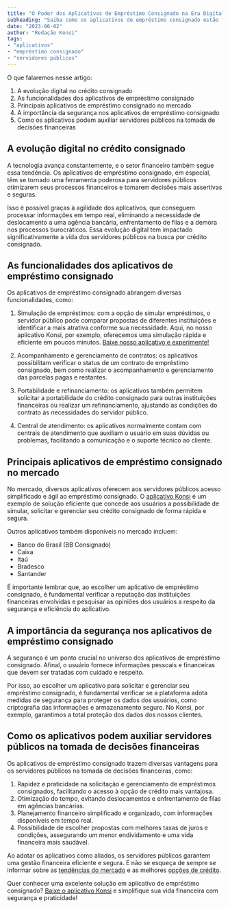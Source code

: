 ```yaml
---
title: "O Poder dos Aplicativos de Empréstimo Consignado na Era Digital"
subheading: "Saiba como os aplicativos de empréstimo consignado estão facilitando a vida dos servidores públicos e ajudando na gestão financeira"
date: "2023-06-02"
author: "Redação Konsi"
tags:
- "aplicativos"
- "empréstimo consignado"
- "servidores públicos"
---
```


O que falaremos nesse artigo:
1. A evolução digital no crédito consignado
2. As funcionalidades dos aplicativos de empréstimo consignado
3. Principais aplicativos de empréstimo consignado no mercado
4. A importância da segurança nos aplicativos de empréstimo consignado
5. Como os aplicativos podem auxiliar servidores públicos na tomada de decisões financeiras

## A evolução digital no crédito consignado

A tecnologia avança constantemente, e o setor financeiro também segue essa tendência. Os aplicativos de empréstimo consignado, em especial, têm se tornado uma ferramenta poderosa para servidores públicos otimizarem seus processos financeiros e tomarem decisões mais assertivas e seguras.

Isso é possível graças à agilidade dos aplicativos, que conseguem processar informações em tempo real, eliminando a necessidade de deslocamento a uma agência bancária, enfrentamento de filas e a demora nos processos burocráticos. Essa evolução digital tem impactado significativamente a vida dos servidores públicos na busca por crédito consignado.

## As funcionalidades dos aplicativos de empréstimo consignado

Os aplicativos de empréstimo consignado abrangem diversas funcionalidades, como:

1. Simulação de empréstimos: com a opção de simular empréstimos, o servidor público pode comparar propostas de diferentes instituições e identificar a mais atrativa conforme sua necessidade. Aqui, no nosso aplicativo Konsi, por exemplo, oferecemos uma simulação rápida e eficiente em poucos minutos. [Baixe nosso aplicativo e experimente!](https://www.konsi.com.br/app)

2. Acompanhamento e gerenciamento de contratos: os aplicativos possibilitam verificar o status de um contrato de empréstimo consignado, bem como realizar o acompanhamento e gerenciamento das parcelas pagas e restantes.

3. Portabilidade e refinanciamento: os aplicativos também permitem solicitar a portabilidade do crédito consignado para outras instituições financeiras ou realizar um refinanciamento, ajustando as condições do contrato às necessidades do servidor público.

4. Central de atendimento: os aplicativos normalmente contam com centrais de atendimento que auxiliam o usuário em suas dúvidas ou problemas, facilitando a comunicação e o suporte técnico ao cliente.

## Principais aplicativos de empréstimo consignado no mercado

No mercado, diversos aplicativos oferecem aos servidores públicos acesso simplificado e ágil ao empréstimo consignado. O [aplicativo Konsi](https://www.konsi.com.br/app) é um exemplo de solução eficiente que concede aos usuários a possibilidade de simular, solicitar e gerenciar seu crédito consignado de forma rápida e segura.

Outros aplicativos também disponíveis no mercado incluem:

- Banco do Brasil (BB Consignado)
- Caixa
- Itaú
- Bradesco
- Santander

É importante lembrar que, ao escolher um aplicativo de empréstimo consignado, é fundamental verificar a reputação das instituições financeiras envolvidas e pesquisar as opiniões dos usuários a respeito da segurança e eficiência do aplicativo.

## A importância da segurança nos aplicativos de empréstimo consignado

A segurança é um ponto crucial no universo dos aplicativos de empréstimo consignado. Afinal, o usuário fornece informações pessoais e financeiras que devem ser tratadas com cuidado e respeito.

Por isso, ao escolher um aplicativo para solicitar e gerenciar seu empréstimo consignado, é fundamental verificar se a plataforma adota medidas de segurança para proteger os dados dos usuários, como criptografia das informações e armazenamento seguro. No Konsi, por exemplo, garantimos a total proteção dos dados dos nossos clientes.

## Como os aplicativos podem auxiliar servidores públicos na tomada de decisões financeiras

Os aplicativos de empréstimo consignado trazem diversas vantagens para os servidores públicos na tomada de decisões financeiras, como:

1. Rapidez e praticidade na solicitação e gerenciamento de empréstimos consignados, facilitando o acesso à opção de crédito mais vantajosa.
2. Otimização do tempo, evitando deslocamentos e enfrentamento de filas em agências bancárias.
3. Planejamento financeiro simplificado e organizado, com informações disponíveis em tempo real.
4. Possibilidade de escolher propostas com melhores taxas de juros e condições, assegurando um menor endividamento e uma vida financeira mais saudável.

Ao adotar os aplicativos como aliados, os servidores públicos garantem uma gestão financeira eficiente e segura. E não se esqueça de sempre se informar sobre as [tendências do mercado](https://konsi.com.br/postagens/taxa-de-juros-consignado-baixou) e as melhores [opções de crédito](https://konsi.com.br/postagens/7-dicas-para-conseguir-a-menor-taxa-de-juros-no-consignado).

Quer conhecer uma excelente solução em aplicativo de empréstimo consignado? [Baixe o aplicativo Konsi](https://www.konsi.com.br/app) e simplifique sua vida financeira com segurança e praticidade!